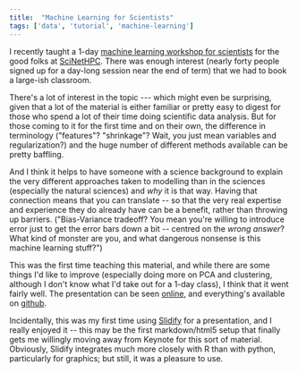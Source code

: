 ```yaml
---
title:  "Machine Learning for Scientists"
tags: ['data', 'tutorial', 'machine-learning']
---
```


I recently taught a 1-day [machine learning workshop for scientists](http://ljdursi.github.io/ML-for-scientists)  for the good folks at [SciNetHPC](http://www.scinethpc.ca).  There was enough interest (nearly forty people signed up for a day-long session near the end of term) that we had to book a large-ish classroom.

There's a lot of interest in the topic --- which might even be surprising, given that a lot of the material is either familiar or pretty easy to digest for those who spend a lot of their time doing scientific data analysis. But for those coming to it for the first time and on their own, the difference in terminology ("features"? "shrinkage"?  Wait, you just mean variables and regularization?) and the huge number of different methods available can be pretty baffling.

And I think it helps to have someone with a science background to explain the very different approaches taken to modelling than in the sciences (especially the natural sciences) and _why_ it is that way.  Having that connection means that you can translate -- so that the very real expertise and experience they do already have can be a benefit, rather than throwing up barriers.  ("Bias-Variance tradeoff?  You mean you're willing to introduce error just to get the error bars down a bit -- centred on the *wrong* *answer*?  What kind of monster are you, and what dangerous nonsense is this machine learning stuff?")

This was the first time teaching this material, and while there are some things I'd like to improve (especially doing more on PCA and clustering, although I don't know what I'd take out for a 1-day class), I think that it went fairly well.  The presentation can be seen [online](http://ljdursi.github.io/ML-for-scientists), and everything's available on [github](https://github.com/ljdursi/ML-for-scientists).

Incidentally, this was my first time using [Slidify](http://slidify.org) for a presentation, and I really enjoyed it -- this may be the first markdown/html5 setup that finally gets me willingly moving away from Keynote for this sort of material.  Obviously, Slidify integrates much more closely with R than with python, particularly for graphics; but still, it was a pleasure to use.
